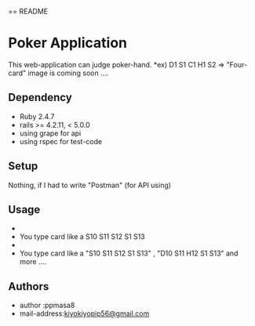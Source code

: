 == README

# Poker Application
This web-application can judge poker-hand.
*ex) D1 S1 C1 H1 S2 => "Four-card"
image is coming soon ....

## Dependency
* Ruby 2.4.7
* rails >= 4.2.11, < 5.0.0
* using grape for api
* using rspec for test-code

## Setup
Nothing, if I had to write "Postman" (for API using)

## Usage
* <web>
* You type card like a S10 S11 S12 S1 S13
* <api>
* You type card like a "S10 S11 S12 S1 S13" , "D10 S11 H12 S1 S13" and more ....

## Authors
* author      :ppmasa8
* mail-address:kiyokiyopip56@gmail.com
